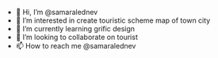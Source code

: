- 👋 Hi, I’m @samaralednev
- 👀 I’m interested in create touristic scheme map of town city
- 🌱 I’m currently learning grific design
- 💞️ I’m looking to collaborate on tourist
- 📫 How to reach me @samaralednev
<!---
samaralednev/samaralednev is a ✨ special ✨ repository because its `README.md` (this file) appears on your GitHub profile.
You can click the Preview link to take a look at your changes.
--->
